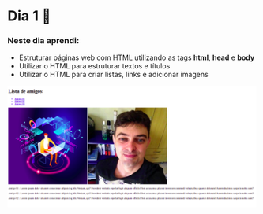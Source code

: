# Dia 1 📆

### Neste dia aprendi:

* Estruturar páginas web com HTML utilizando as tags **html**, **head** e **body**
* Utilizar o HTML para estruturar textos e títulos
* Utilizar o HTML para criar listas, links e adicionar imagens

![Exercício](images/exercicio_3.1.png)
